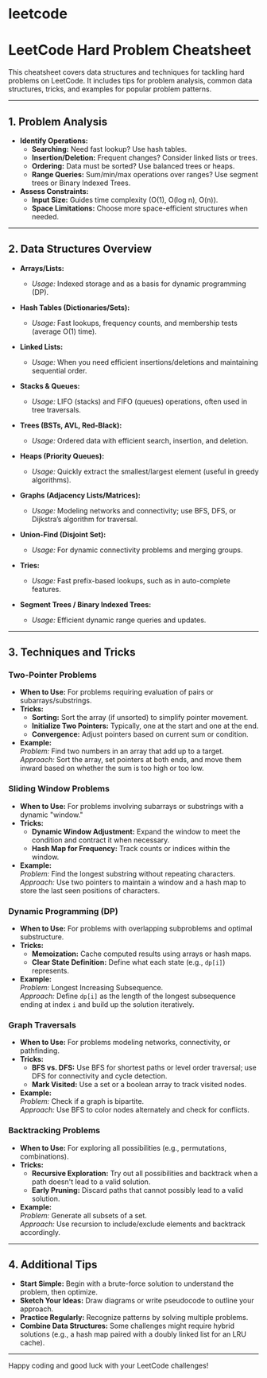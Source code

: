 # leetcode
# LeetCode Hard Problem Cheatsheet

This cheatsheet covers data structures and techniques for tackling hard problems on LeetCode. It includes tips for problem analysis, common data structures, tricks, and examples for popular problem patterns.

---

## 1. Problem Analysis

- **Identify Operations:**
  - **Searching:** Need fast lookup? Use hash tables.
  - **Insertion/Deletion:** Frequent changes? Consider linked lists or trees.
  - **Ordering:** Data must be sorted? Use balanced trees or heaps.
  - **Range Queries:** Sum/min/max operations over ranges? Use segment trees or Binary Indexed Trees.
- **Assess Constraints:**
  - **Input Size:** Guides time complexity (O(1), O(log n), O(n)).
  - **Space Limitations:** Choose more space-efficient structures when needed.

---

## 2. Data Structures Overview

- **Arrays/Lists:**
  - *Usage:* Indexed storage and as a basis for dynamic programming (DP).
  
- **Hash Tables (Dictionaries/Sets):**
  - *Usage:* Fast lookups, frequency counts, and membership tests (average O(1) time).

- **Linked Lists:**
  - *Usage:* When you need efficient insertions/deletions and maintaining sequential order.

- **Stacks & Queues:**
  - *Usage:* LIFO (stacks) and FIFO (queues) operations, often used in tree traversals.

- **Trees (BSTs, AVL, Red-Black):**
  - *Usage:* Ordered data with efficient search, insertion, and deletion.

- **Heaps (Priority Queues):**
  - *Usage:* Quickly extract the smallest/largest element (useful in greedy algorithms).

- **Graphs (Adjacency Lists/Matrices):**
  - *Usage:* Modeling networks and connectivity; use BFS, DFS, or Dijkstra’s algorithm for traversal.

- **Union-Find (Disjoint Set):**
  - *Usage:* For dynamic connectivity problems and merging groups.

- **Tries:**
  - *Usage:* Fast prefix-based lookups, such as in auto-complete features.

- **Segment Trees / Binary Indexed Trees:**
  - *Usage:* Efficient dynamic range queries and updates.

---

## 3. Techniques and Tricks

### Two-Pointer Problems
- **When to Use:** For problems requiring evaluation of pairs or subarrays/substrings.
- **Tricks:**
  - **Sorting:** Sort the array (if unsorted) to simplify pointer movement.
  - **Initialize Two Pointers:** Typically, one at the start and one at the end.
  - **Convergence:** Adjust pointers based on current sum or condition.
- **Example:**  
  *Problem:* Find two numbers in an array that add up to a target.  
  *Approach:* Sort the array, set pointers at both ends, and move them inward based on whether the sum is too high or too low.

### Sliding Window Problems
- **When to Use:** For problems involving subarrays or substrings with a dynamic "window."
- **Tricks:**
  - **Dynamic Window Adjustment:** Expand the window to meet the condition and contract it when necessary.
  - **Hash Map for Frequency:** Track counts or indices within the window.
- **Example:**  
  *Problem:* Find the longest substring without repeating characters.  
  *Approach:* Use two pointers to maintain a window and a hash map to store the last seen positions of characters.

### Dynamic Programming (DP)
- **When to Use:** For problems with overlapping subproblems and optimal substructure.
- **Tricks:**
  - **Memoization:** Cache computed results using arrays or hash maps.
  - **Clear State Definition:** Define what each state (e.g., `dp[i]`) represents.
- **Example:**  
  *Problem:* Longest Increasing Subsequence.  
  *Approach:* Define `dp[i]` as the length of the longest subsequence ending at index `i` and build up the solution iteratively.

### Graph Traversals
- **When to Use:** For problems modeling networks, connectivity, or pathfinding.
- **Tricks:**
  - **BFS vs. DFS:** Use BFS for shortest paths or level order traversal; use DFS for connectivity and cycle detection.
  - **Mark Visited:** Use a set or a boolean array to track visited nodes.
- **Example:**  
  *Problem:* Check if a graph is bipartite.  
  *Approach:* Use BFS to color nodes alternately and check for conflicts.

### Backtracking Problems
- **When to Use:** For exploring all possibilities (e.g., permutations, combinations).
- **Tricks:**
  - **Recursive Exploration:** Try out all possibilities and backtrack when a path doesn't lead to a valid solution.
  - **Early Pruning:** Discard paths that cannot possibly lead to a valid solution.
- **Example:**  
  *Problem:* Generate all subsets of a set.  
  *Approach:* Use recursion to include/exclude elements and backtrack accordingly.

---

## 4. Additional Tips

- **Start Simple:** Begin with a brute-force solution to understand the problem, then optimize.
- **Sketch Your Ideas:** Draw diagrams or write pseudocode to outline your approach.
- **Practice Regularly:** Recognize patterns by solving multiple problems.
- **Combine Data Structures:** Some challenges might require hybrid solutions (e.g., a hash map paired with a doubly linked list for an LRU cache).

---

Happy coding and good luck with your LeetCode challenges!
